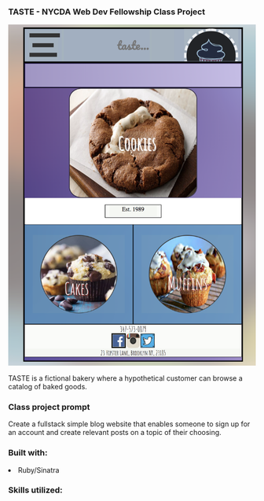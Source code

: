 <h3> TASTE - NYCDA Web Dev Fellowship Class Project </h3>

<img src="BakeryScreenShot.png">

TASTE is a fictional bakery where a hypothetical customer can browse a catalog of baked goods.



<h3> Class project prompt </h3>

Create a fullstack simple blog website that enables someone to sign up for an account and create relevant posts on a topic of their choosing.

<h3> Built with: </h3>

<li> Ruby/Sinatra </li>

<h3> Skills utilized: </h3>


